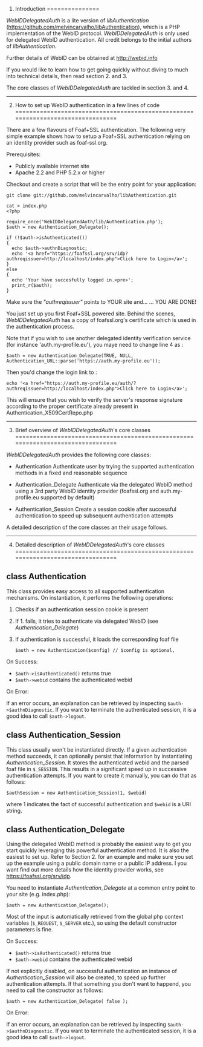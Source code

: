 1. Introduction
===============

_WebIDDelegatedAuth_ is a lite version of _libAuthentication_ (<https://github.com/melvincarvalho/libAuthentication>), 
which is a PHP implementation of the WebID protocol. _WebIDDelegatedAuth_ is only 
used for delegated WebID authentication. All credit belongs to the initial authors 
of _libAuthentication_.

Further details of WebID can be obtained at <http://webid.info>

If you would like to learn how to get going quickly without diving to much into
technical details, then read section 2. and 3.

The core classes of _WebIDDelegatedAuth_ are tackled in section 3. and 4.

--------------------------------------------------------------------------------

2. How to set up WebID authentication in a few lines of code
================================================================================

There are a few flavours of Foaf+SSL authentication. The following very simple
example shows how to setup a Foaf+SSL authentication relying on an identity 
provider such as foaf-ssl.org.

Prerequisites:

  *   Publicly available internet site
  *   Apache 2.2 and PHP 5.2.x or higher

Checkout and create a script that will be the entry point for your application:

    git clone git://github.com/melvincarvalho/libAuthentication.git

    cat > index.php
    <?php

    require_once('WebIDDelegatedAuth/lib/Authentication.php');
    $auth = new Authentication_Delegate();

    if (!$auth->isAuthenticated()) 
    { 
      echo $auth->authnDiagnostic;
      echo '<a href="https://foafssl.org/srv/idp?authreqissuer=http://localhost/index.php">Click here to Login</a>';
    } 
    else 
    { 
      echo 'Your have succesfully logged in.<pre>';
      print_r($auth);
    } 

Make sure the _"authreqissuer"_ points to YOUR site and...
... YOU ARE DONE!

You just set up you first Foaf+SSL powered site. Behind the scenes,
_WebIDDelegatedAuth_ has a copy of foafssl.org's certificate which is used
in the authentication process.


Note that if you wish to use another delegated identity verification
service (for instance 'auth.my-profile.eu'), you maye need to change line 4 as :

    $auth = new Authentication_Delegate(TRUE, NULL, Authentication_URL::parse('https://auth.my-profile.eu'));

Then you'd change the login link to : 

    echo '<a href="https://auth.my-profile.eu/auth/?authreqissuer=http://localhost/index.php">Click here to Login</a>';

This will ensure that you wish to verify the server's response
signature according to the proper certificate already present in Authentication_X509CertRepo.php

--------------------------------------------------------------------------------

3. Brief overview of _WebIDDelegatedAuth_'s core classes
================================================================================

_WebIDDelegatedAuth_ provides the following core classes:

*   Authentication
    Authenticate user by trying the supported authentication methods in a fixed 
    and reasonable sequence

*   Authentication_Delegate
    Authenticate via the delegated WebID method using a 3rd party WebID 
    identity provider (foafssl.org and auth.my-profile.eu supported by default)

*   Authentication_Session
    Create a session cookie after successful authentication to speed up 
    subsequent authentication attempts

A detailed description of the core classes an their usage follows.

--------------------------------------------------------------------------------

4. Detailed description of _WebIDDelegatedAuth_'s core classes
================================================================================

class Authentication
--------------------------------------------------------------------------------
This class provides easy access to all supported authentication mechanisms. 
On instantiation, it performs the following operations:

1.  Checks if an authentication session cookie is present
2.  If 1. fails, it tries to authenticate via delegated WebID (see _Authentication\_Delegate_)
3.  If authentication is successful, it loads the corresponding foaf file

        $auth = new Authentication($config) // $config is optional,  

On Success:

-   `$auth->isAuthenticated()` returns true
-   `$auth->webid` contains the authenticated webid

On Error:

If an error occurs, an explanation can be retrieved by inspecting
`$auth->$authnDiagnostic`.
If you want to terminate the authenticated session, it is a good idea to call
`$auth->logout`.

class Authentication_Session
--------------------------------------------------------------------------------

This class usually won't be instantiated directly. If a given authentication 
method succeeds, it can optionally persist that information by instantiating 
_Authentication\_Session_. It stores the authenticated webid and the parsed foaf
file in `$_SESSION`. This results in a significant speed up in successive 
authentication attempts. If you want to create it manually, you can do that as follows:

    $authSession = new Authentication_Session(1, $webid)

where 1 indicates the fact of successful authentication and `$webid` is a URI string.

class Authentication_Delegate
--------------------------------------------------------------------------------

Using the delegated WebID method is probably the easiest way to get you start 
quickly leveraging this powerful authentication method. It is also the easiest 
to set up. Refer to Section 2. for an example and make sure you set up the example 
using a public domain name or a public IP address. I you want find out more details 
how the identity provider works, see <https://foafssl.org/srv/idp>.

You need to instantiate _Authentication\_Delegate_ at a common entry point 
to your site (e.g. index.php):

    $auth = new Authentication_Delegate();

Most of the input is automatically retrieved from the global php context variables 
(`$_REQUEST`, `$_SERVER` etc.), so using the default constructor parameters is fine. 

On Success:

-   `$auth->isAuthenticated()` returns true
-   `$auth->webid` contains the authenticated webid

If not explicitly disabled, on successful authentication an instance of 
_Authentication\_Session_ will also be created, to speed up further authentication 
attempts. If that something you don't want to happend, you need to call the constructor 
as follows:

    $auth = new Authentication_Delegate( false );

On Error:

If an error occurs, an explanation can be retrieved by inspecting `$auth->$authnDiagnostic`.
If you want to terminate the authenticated session, it is a good idea to call `$auth->logout`.


